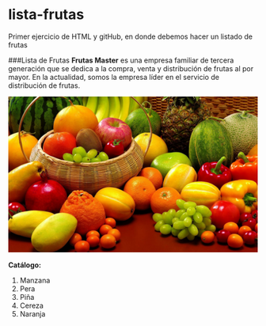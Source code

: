 # lista-frutas
Primer ejercicio de HTML y gitHub, en donde debemos hacer un listado de frutas 

###Lista de Frutas
**Frutas Master** es una empresa familiar de  tercera generación que se dedica a la compra, venta y distribución de frutas al por mayor.
En la actualidad, somos la empresa líder en el servicio de distribución de frutas.

![Alt-Text](fruta.jpg)

**Catálogo:**

1. Manzana
2. Pera
3. Piña
4. Cereza
5. Naranja


